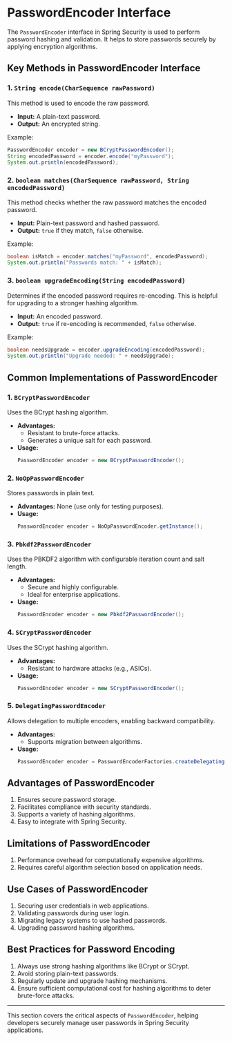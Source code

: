 # PasswordEncoder Interface

The `PasswordEncoder` interface in Spring Security is used to perform password hashing and validation. It helps to store passwords securely by applying encryption algorithms.

## Key Methods in PasswordEncoder Interface

### 1. `String encode(CharSequence rawPassword)`
This method is used to encode the raw password.
- **Input:** A plain-text password.
- **Output:** An encrypted string.

Example:
```java
PasswordEncoder encoder = new BCryptPasswordEncoder();
String encodedPassword = encoder.encode("myPassword");
System.out.println(encodedPassword);
```

### 2. `boolean matches(CharSequence rawPassword, String encodedPassword)`
This method checks whether the raw password matches the encoded password.
- **Input:** Plain-text password and hashed password.
- **Output:** `true` if they match, `false` otherwise.

Example:
```java
boolean isMatch = encoder.matches("myPassword", encodedPassword);
System.out.println("Passwords match: " + isMatch);
```

### 3. `boolean upgradeEncoding(String encodedPassword)`
Determines if the encoded password requires re-encoding. This is helpful for upgrading to a stronger hashing algorithm.
- **Input:** An encoded password.
- **Output:** `true` if re-encoding is recommended, `false` otherwise.

Example:
```java
boolean needsUpgrade = encoder.upgradeEncoding(encodedPassword);
System.out.println("Upgrade needed: " + needsUpgrade);
```

## Common Implementations of PasswordEncoder

### 1. `BCryptPasswordEncoder`
Uses the BCrypt hashing algorithm.
- **Advantages:**
    - Resistant to brute-force attacks.
    - Generates a unique salt for each password.
- **Usage:**
  ```java
  PasswordEncoder encoder = new BCryptPasswordEncoder();
  ```

### 2. `NoOpPasswordEncoder`
Stores passwords in plain text.
- **Advantages:** None (use only for testing purposes).
- **Usage:**
  ```java
  PasswordEncoder encoder = NoOpPasswordEncoder.getInstance();
  ```

### 3. `Pbkdf2PasswordEncoder`
Uses the PBKDF2 algorithm with configurable iteration count and salt length.
- **Advantages:**
    - Secure and highly configurable.
    - Ideal for enterprise applications.
- **Usage:**
  ```java
  PasswordEncoder encoder = new Pbkdf2PasswordEncoder();
  ```

### 4. `SCryptPasswordEncoder`
Uses the SCrypt hashing algorithm.
- **Advantages:**
    - Resistant to hardware attacks (e.g., ASICs).
- **Usage:**
  ```java
  PasswordEncoder encoder = new SCryptPasswordEncoder();
  ```

### 5. `DelegatingPasswordEncoder`
Allows delegation to multiple encoders, enabling backward compatibility.
- **Advantages:**
    - Supports migration between algorithms.
- **Usage:**
  ```java
  PasswordEncoder encoder = PasswordEncoderFactories.createDelegatingPasswordEncoder();
  ```

## Advantages of PasswordEncoder
1. Ensures secure password storage.
2. Facilitates compliance with security standards.
3. Supports a variety of hashing algorithms.
4. Easy to integrate with Spring Security.

## Limitations of PasswordEncoder
1. Performance overhead for computationally expensive algorithms.
2. Requires careful algorithm selection based on application needs.

## Use Cases of PasswordEncoder
1. Securing user credentials in web applications.
2. Validating passwords during user login.
3. Migrating legacy systems to use hashed passwords.
4. Upgrading password hashing algorithms.

## Best Practices for Password Encoding
1. Always use strong hashing algorithms like BCrypt or SCrypt.
2. Avoid storing plain-text passwords.
3. Regularly update and upgrade hashing mechanisms.
4. Ensure sufficient computational cost for hashing algorithms to deter brute-force attacks.

---

This section covers the critical aspects of `PasswordEncoder`, helping developers securely manage user passwords in Spring Security applications.
